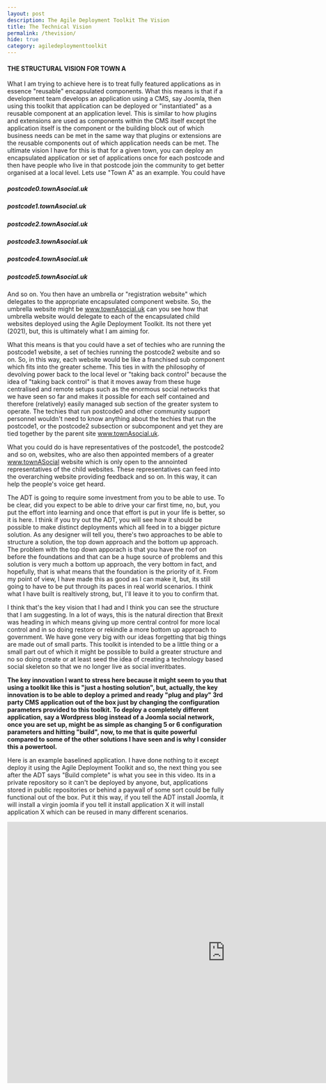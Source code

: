 ```yaml
---
layout: post
description: The Agile Deployment Toolkit The Vision
title: The Technical Vision
permalink: /thevision/
hide: true
category: agiledeploymenttoolkit
---
```


#### THE STRUCTURAL VISION FOR TOWN A

What I am trying to achieve here is to treat fully featured applications as in essence "reusable" encapsulated components. What this means is that if a development team develops an application using a CMS, say Joomla, then using this toolkit that application can be deployed or "instantiated" as a reusable component at an application level. This is similar to how plugins and extensions are used as components within the CMS itself except the application itself is the component or the building block out of which business needs can be met in the same way that plugins or extensions are the reusable components out of which application needs can be met. The ultimate vision I have for this is that for a given town, you can deploy an encapsulated application or set of applications once for each postcode and then have people who live in that postcode join the community to get better organised at a local level. Lets use "Town A" as an example. You could have

##### postcode0.townAsocial.uk  
##### postcode1.townAsocial.uk  
##### postcode2.townAsocial.uk  
##### postcode3.townAsocial.uk  
##### postcode4.townAsocial.uk  
##### postcode5.townAsocial.uk  

And so on. You then have an umbrella or "registration website" which delegates to the appropriate encapsulated component website. So, the umbrella website might be
www.townAsocial.uk can you see how that umbrella website would delegate to each of the encapsulated child websites deployed using the Agile Deployment Toolkit. Its not there yet (2021), but, this is ultimately what I am aiming for. 

What this means is that you could have a set of techies who are running the postcode1 website, a set of techies running the postcode2 website and so on. So, in this way, each website would be like a franchised sub component which fits into the greater scheme. This ties in with the philosophy of devolving power back to the local level or "taking back control" because the idea of "taking back control" is that it moves away from these huge centralised and remote setups such as the enormous social networks that we have seen so far and makes it possible for each self contained and therefore (relatively) easily managed sub section of the greater system to operate. The techies that run postcode0 and other community support personnel wouldn't need to know anything about the techies that run the postcode1, or the postcode2 subsection or subcomponent and yet they are tied together by the parent site www.townAsocial.uk.

What you could do is have representatives of the postcode1, the postcode2 and so on, websites, who are also then appointed members of a greater www.townASocial website which is only open to the annointed representatives of the child websites. These representatives can feed into the overarching website providing feedback and so on. In this way, it can help the people's voice get heard. 

The ADT is going to require some investment from you to be able to use. To be clear, did you expect to be able to drive your car first time, no, but, you put the effort into learning and once that effort is put in your life is better, so it is here. I think if you try out the ADT, you will see how it should be possible to make distinct deployments which all feed in to a bigger picture solution. As any designer will tell you, there's two approaches to be able to structure a solution, the top down approach and the bottom up approach. The problem with the top down apporach is that you have the roof on before the foundations and that can be a huge source of problems and this solution is very much a bottom up approach, the very bottom in fact, and hopefully, that is what means that the foundation is the priority of it. From my point of view, I have made this as good as I can make it, but, its still going to have to be put through its paces in real world scenarios. I think what I have built is realtively strong, but, I'll leave it to you to confirm that. 

I think that's the key vision that I had and I think you can see the structure that I am suggesting. In a lot of ways, this is the natural direction that Brexit was heading in which means giving up more central control for more local control and in so doing restore or rekindle a more bottom up approach to government. We have gone very big with our ideas forgetting that big things are made out of small parts. This toolkit is intended to be a little thing or a small part out of which it might be possible to build a greater structure and no so doing create or at least seed the idea of creating a technology based social skeleton so that we no longer live as social inveritbates. 

**The key innovation I want to stress here because it might seem to you that using a toolkit like this is "just a hosting solution", but, actually, the key innovation is to be able to deploy a primed and ready "plug and play" 3rd party CMS application out of the box just by changing the configuration parameters provided to this toolkit. To deploy a completely different application, say a Wordpress blog instead of a Joomla social network, once you are set up, might be as simple as changing 5 or 6 configuration parameters and hitting "build", now, to me that is quite powerful compared to some of the other solutions I have seen and is why I consider this a powertool.** 

Here is an example baselined application. I have done nothing to it except deploy it using the Agile Deployment Toolkit and so, the next thing you see after the ADT says "Build complete" is what you see in this video. Its in a private repository so it can't be deployed by anyone, but, applications stored in public repositories or behind a paywall of some sort could be fully functional out of the box. Put it this way, if you tell the ADT install Joomla, it will install a virgin joomla if you tell it install application X it will install application X which can be reused in many different scenarios. 

<iframe width="1000" height="600" src="https://www.youtube.com/embed/MH7oaD4HF_o" title="YouTube video player" frameborder="0" allow="accelerometer; autoplay; clipboard-write; encrypted-media; gyroscope; picture-in-picture" allowfullscreen></iframe>
